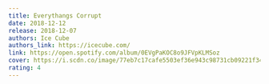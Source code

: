 ```yaml
---
title: Everythangs Corrupt
date: 2018-12-12
release: 2018-12-07
authors: Ice Cube
authors_link: https://icecube.com/
link: https://open.spotify.com/album/0EVgPaKOC8o9JFVpKLMSoz
cover: https://i.scdn.co/image/77eb7c17cafe5503ef36e943c98731cb09221f34
rating: 4
---
```

